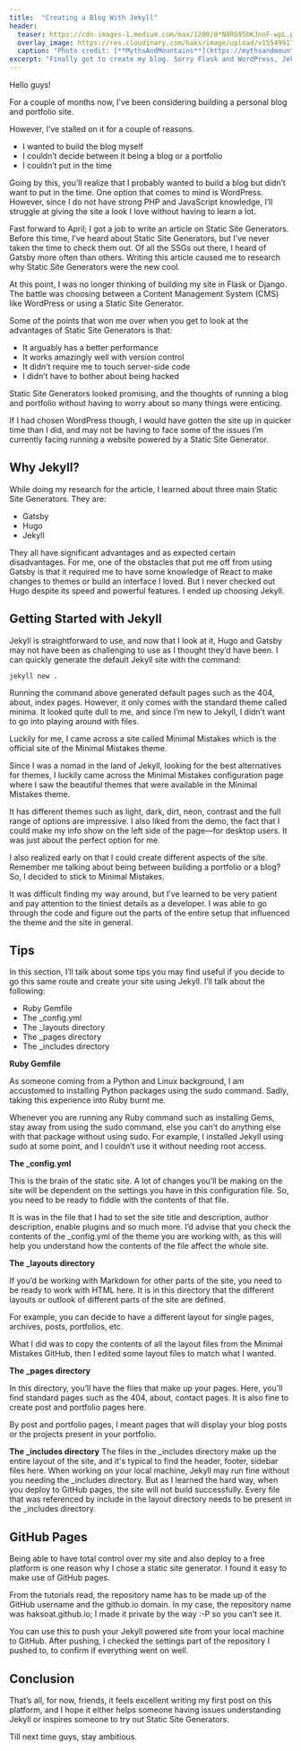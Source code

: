 ```yaml
---
title:  "Creating a Blog With Jekyll"
header:
  teaser: https://cdn-images-1.medium.com/max/1200/0*N8RG95bKJnnF-wpL.png
  overlay_image: https://res.cloudinary.com/haks/image/upload/v1554991771/Webp.net-compress-image.jpg
  caption: "Photo credit: [**MythsAndMountains**](https://mythsandmountains.com)"
excerpt: "Finally got to create my blog. Sorry Flask and WordPress, Jekyll has my heart."
---
```


Hello guys!

For a couple of months now, I’ve been considering building a personal blog and portfolio site.

However, I’ve stalled on it for a couple of reasons.

- I wanted to build the blog myself
- I couldn’t decide between it being a blog or a portfolio
- I couldn’t put in the time

Going by this, you’ll realize that I probably wanted to build a blog but didn’t want to put in the time. One option that comes to mind is WordPress.
However, since I do not have strong PHP and JavaScript knowledge, I’ll struggle at giving the site a look I love without having to learn a lot.

Fast forward to April; I got a job to write an article on Static Site Generators. Before this time, I’ve heard about Static Site Generators, but I’ve never taken the time to check them out. Of all the SSGs out there, I heard of Gatsby more often than others.
Writing this article caused me to research why Static Site Generators were the new cool.

At this point, I was no longer thinking of building my site in Flask or Django. The battle was choosing between a Content Management System (CMS) like WordPress or using a Static Site Generator.

Some of the points that won me over when you get to look at the advantages of Static Site Generators is that:
- It arguably has a better performance
- It works amazingly well with version control
- It didn’t require me to touch server-side code
- I didn’t have to bother about being hacked

Static Site Generators looked promising, and the thoughts of running a blog and portfolio without having to worry about so many things were enticing.

If I had chosen WordPress though, I would have gotten the site up in quicker time than I did, and may not be having to face some of the issues I’m currently facing running a website powered by a Static Site Generator.

## Why Jekyll?

While doing my research for the article, I learned about three main Static Site Generators. They are:
- Gatsby
- Hugo
- Jekyll

They all have significant advantages and as expected certain disadvantages. For me, one of the obstacles that put me off from using Gatsby is that it required me to have some knowledge of React to make changes to themes or build an interface I loved.
But I never checked out Hugo despite its speed and powerful features. 
I ended up choosing Jekyll.

## Getting Started with Jekyll
Jekyll is straightforward to use, and now that I look at it, Hugo and Gatsby may not have been as challenging to use as I thought they’d have been.
I can quickly generate the default Jekyll site with the command:

`jekyll new .`

Running the command above generated default pages such as the 404, about, index pages.
However, it only comes with the standard theme called minima. It looked quite dull to me, and since I’m new to Jekyll, I didn’t want to go into playing around with files.

Luckily for me, I came across a site called Minimal Mistakes which is the official site of the Minimal Mistakes theme.

Since I was a nomad in the land of Jekyll, looking for the best alternatives for themes, I luckily came across the Minimal Mistakes configuration page where I saw the beautiful themes that were available in the Minimal Mistakes theme.

It has different themes such as light, dark, dirt, neon, contrast and the full range of options are impressive.
I also liked from the demo, the fact that I could make my info show on the left side of the page—for desktop users. It was just about the perfect option for me.

I also realized early on that I could create different aspects of the site. Remember me talking about being between building a portfolio or a blog? So, I decided to stick to Minimal Mistakes. 

It was difficult finding my way around, but I’ve learned to be very patient and pay attention to the tiniest details as a developer. I was able to go through the code and figure out the parts of the entire setup that influenced the theme and the site in general.

## Tips
In this section, I’ll talk about some tips you may find useful if you decide to go this same route and create your site using Jekyll.
I’ll talk about the following:
- Ruby Gemfile
- The _config.yml
- The _layouts directory
- The _pages directory
- The _includes directory

**Ruby Gemfile**

As someone coming from a Python and Linux background, I am accustomed to installing Python packages using the sudo command. Sadly, taking this experience into Ruby burnt me.

Whenever you are running any Ruby command such as installing Gems, stay away from using the sudo command, else you can’t do anything else with that package without using sudo.
For example, I installed Jekyll using sudo at some point, and I couldn’t use it without needing root access.

**The _config.yml**

This is the brain of the static site. A lot of changes you’ll be making on the site will be dependent on the settings you have in this configuration file. So, you need to be ready to fiddle with the contents of that file.

It is was in the file that I had to set the site title and description, author description, enable plugins and so much more. I’d advise that you check the contents of the _config.yml of the theme you are working with, as this will help you understand how the contents of the file affect the whole site.

**The _layouts directory**

If you’d be working with Markdown for other parts of the site, you need to be ready to work with HTML here. It is in this directory that the different layouts or outlook of different parts of the site are defined.

For example, you can decide to have a different layout for single pages, archives, posts, portfolios, etc.

What I did was to copy the contents of all the layout files from the Minimal Mistakes GitHub, then I edited some layout files to match what I wanted.

**The _pages directory**

In this directory, you’ll have the files that make up your pages. Here, you'll find standard pages such as the 404, about, contact pages. It is also fine to create post and portfolio pages here.

By post and portfolio pages, I meant pages that will display your blog posts or the projects present in your portfolio.

**The _includes directory**
The files in the _includes directory make up the entire layout of the site, and it's typical to find the header, footer, sidebar files here. When working on your local machine, Jekyll may run fine without you needing the _includes directory.
But as I learned the hard way, when you deploy to GitHub pages, the site will not build successfully. Every file that was referenced by include in the layout directory needs to be present in the _includes directory.

## GitHub Pages
Being able to have total control over my site and also deploy to a free platform is one reason why I chose a static site generator. I found it easy to make use of GitHub pages.

From the tutorials read, the repository name has to be made up of the GitHub username and the github.io domain. In my case, the repository name was haksoat.github.io; I made it private by the way :-P so you can’t see it.

You can use this to push your Jekyll powered site from your local machine to GitHub.
After pushing, I checked the settings part of the repository I pushed to, to confirm if everything went on well.

## Conclusion
That’s all, for now, friends, it feels excellent writing my first post on this platform, and I hope it either helps someone having issues understanding Jekyll or inspires someone to try out Static Site Generators.

Till next time guys, stay ambitious.
